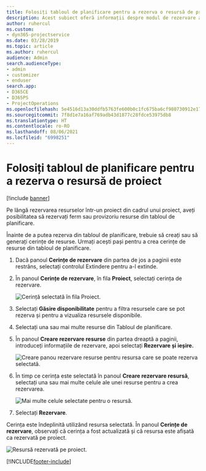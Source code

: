 ```yaml
---
title: Folosiți tabloul de planificare pentru a rezerva o resursă de proiect
description: Acest subiect oferă informații despre modul de rezervare a resurselor.
author: ruhercul
ms.custom:
- dyn365-projectservice
ms.date: 03/28/2019
ms.topic: article
ms.author: ruhercul
audience: Admin
search.audienceType:
- admin
- customizer
- enduser
search.app:
- D365CE
- D365PS
- ProjectOperations
ms.openlocfilehash: 5e4516d13a30ddfb5763fe600b0c1fc675ba6cf980730912e1795cc3d6f4991f
ms.sourcegitcommit: 7f8d1e7a16af769adb43d1877c28fdce53975db8
ms.translationtype: HT
ms.contentlocale: ro-RO
ms.lasthandoff: 08/06/2021
ms.locfileid: "6998251"
---
```

# <a name="use-the-schedule-board-to-book-project-resources"></a>Folosiți tabloul de planificare pentru a rezerva o resursă de proiect

[!include [banner](../includes/psa-now-project-operations.md)]

Pe lângă rezervarea resurselor într-un proiect din cadrul unui proiect, aveți posibilitatea să rezervați ferm sau provizoriu resurse din tabloul de planificare.

Înainte de a putea rezerva din tabloul de planificare, trebuie să creați sau să generați cerințe de resurse. Urmați acești pași pentru a crea cerințe de resurse din tabloul de planificare.

1. Dacă panoul **Cerințe de rezervare** din partea de jos a paginii este restrâns, selectați controlul Extindere pentru a-l extinde.
2. În panoul **Cerințe de rezervare**, în fila **Proiect**, selectați cerința de rezervare.

    ![Cerință selectată în fila Proiect.](media/Resource-Management-image73.png)

3. Selectați **Găsire disponibilitate** pentru a filtra resursele care se pot rezerva și pentru a vizualiza resursele disponibile. 
4. Selectați una sau mai multe resurse din Tabloul de planificare. 
5. În panoul **Creare rezervare resurse** din partea dreaptă a paginii, introduceți informațiile de rezervare, apoi selectați **Rezervare și ieșire.**

    ![Creare panou rezervare resurse pentru resursa care se poate rezerva selectată.](media/Resource-Management-image74.png)

6. În timp ce cerința este selectată în panoul **Creare rezervare resursă**, selectați una sau mai multe celule ale unei resurse pentru a crea rezervarea.

    ![Mai multe celule selectate pentru o resursă.](media/Resource-Management-image75.png)

7. Selectați **Rezervare**.

Cerința este îndeplinită utilizând resursa selectată. În panoul **Cerințe de rezervare**, observați că cerința a fost actualizată și că resursa este afișată ca rezervată pe proiect.

![Resursă rezervată pe proiect.](media/Resource-Management-image76.png)


[!INCLUDE[footer-include](../includes/footer-banner.md)]